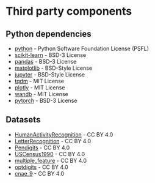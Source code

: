 # Third party components

## Python dependencies

 - [python](https://github.com/python/cpython) - Python Software Foundation License (PSFL)
 - [scikit-learn](https://github.com/scikit-learn/scikit-learn) - BSD-3 License
 - [pandas](https://github.com/pandas-dev/pandas) - BSD-3 License
 - [matplotlib](https://github.com/matplotlib/matplotlib) - BSD-Style License
 - [jupyter](https://github.com/jupyter/jupyter) - BSD-Style License
 - [tqdm](https://github.com/tqdm/tqdm) - MIT License
 - [plotly](https://github.com/plotly/plotly.py) - MIT License
 - [wandb](https://github.com/wandb/wandb) - MIT License
 - [pytorch](https://github.com/pytorch/pytorch) - BSD-3 License

## Datasets

 - [HumanActivityRecognition](https://archive.ics.uci.edu/dataset/240/human+activity+recognition+using+smartphones) - CC BY 4.0
 - [LetterRecognition](https://archive.ics.uci.edu/dataset/59/letter+recognition) - CC BY 4.0
 - [Pendigits](https://archive.ics.uci.edu/dataset/81/pen+based+recognition+of+handwritten+digits) - CC BY 4.0
 - [USCensus1990](https://archive.ics.uci.edu/dataset/116/us+census+data+1990) - CC BY 4.0
 - [multiple_feature](https://archive.ics.uci.edu/dataset/72/multiple+features) - CC BY 4.0
 - [optdigits](https://archive.ics.uci.edu/dataset/80/optical+recognition+of+handwritten+digits) - CC BY 4.0
 - [cnae_9](https://archive.ics.uci.edu/dataset/233/cnae+9) - CC BY 4.0
